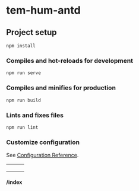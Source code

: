 # tem-hum-antd

## Project setup
```
npm install
```

### Compiles and hot-reloads for development
```
npm run serve
```

### Compiles and minifies for production
```
npm run build
```

### Lints and fixes files
```
npm run lint
```

### Customize configuration
See [Configuration Reference](https://cli.vuejs.org/config/).



|      |      |      |
| ---- | ---- | ---- |
|      |      |      |
|      |      |      |
|      |      |      |

#### /index

